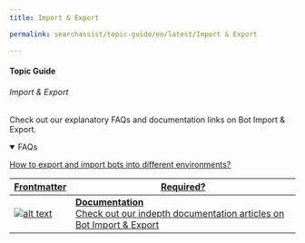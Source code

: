 ```yaml
---
title: Import & Export

permalink: searchassist/topic-guide/en/latest/Import & Export

---
```


#### Topic Guide
###### Import & Export

  Check out our explanatory FAQs and documentation links on Bot Import & Export.

<details open>
  <summary>FAQs
  </summary>


<a class="doc-link" target="_blank" href="https://developer.kore.ai/docs/bots/bot-settings/bot-management/bot-management-2/#Importing_and_Exporting_Bots">
 
  How to export and import bots into different environments?

</a>



</details>

<a class="doc-link" target="_blank" href="https://developer.kore.ai/docs/bots/sdks/botkit-sdk-tutorial-agent-transfer/">
 

| Frontmatter | Required? |
|-------------|-------------|
| ![alt text](images/docIcon.svg "Title") | **Documentation**  <br /> Check out our indepth documentation articles on Bot Import & Export | 


</a>
